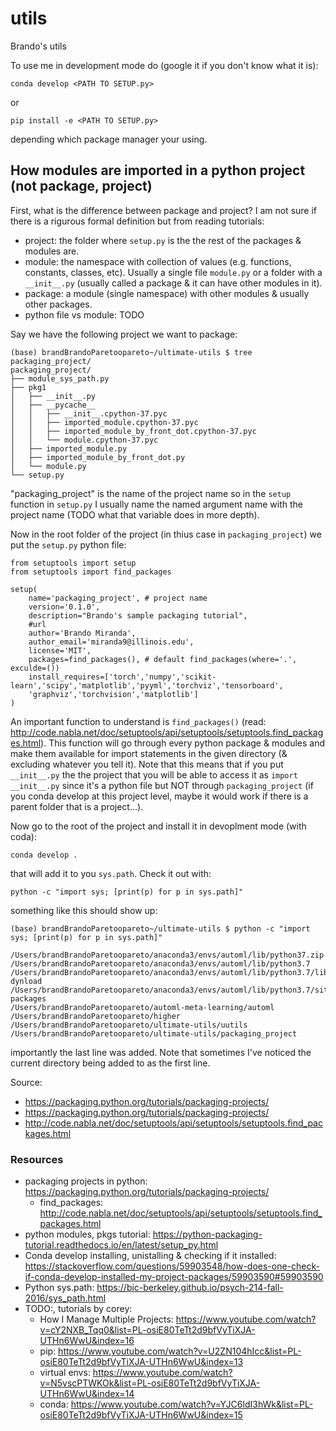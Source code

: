 # utils
Brando's utils

To use me in development mode do (google it if you don't know what it is):

```
conda develop <PATH TO SETUP.py>
```

or 

```
pip install -e <PATH TO SETUP.py>
```

depending which package manager your using.

## How modules are imported in a python project (not package, project)

First, what is the difference between package and project? I am not sure if there is a rigurous formal definition but from reading tutorials:

- project: the folder where `setup.py` is the the rest of the packages & modules are.
- module: the namespace with collection of values (e.g. functions, constants, classes, etc). Usually a single file `module.py` or a folder with a `__init__.py` (usually called a package & it can have other modules in it).
- package: a module (single namespace) with other modules & usually other packages.
- python file vs module: TODO

Say we have the following project we want to package:

```
(base) brandBrandoParetoopareto~/ultimate-utils $ tree packaging_project/
packaging_project/
├── module_sys_path.py
├── pkg1
│   ├── __init__.py
│   ├── __pycache__
│   │   ├── __init__.cpython-37.pyc
│   │   ├── imported_module.cpython-37.pyc
│   │   ├── imported_module_by_front_dot.cpython-37.pyc
│   │   └── module.cpython-37.pyc
│   ├── imported_module.py
│   ├── imported_module_by_front_dot.py
│   └── module.py
└── setup.py
```

"packaging_project" is the name of the project name so in the `setup` function in `setup.py` I usually name the named argument name with the project name (TODO what that variable does in more depth).

Now in the root folder of the project (in thius case in `packaging_project`) we put the `setup.py` python file:

```
from setuptools import setup
from setuptools import find_packages

setup(
    name='packaging_project', # project name
    version='0.1.0',
    description="Brando's sample packaging tutorial",
    #url
    author='Brando Miranda',
    author_email='miranda9@illinois.edu',
    license='MIT',
    packages=find_packages(), # default find_packages(where='.', exculde=())
    install_requires=['torch','numpy','scikit-learn','scipy','matplotlib','pyyml','torchviz','tensorboard',
    'graphviz','torchvision','matplotlib']
)
```

An important function to understand is `find_packages()` (read: http://code.nabla.net/doc/setuptools/api/setuptools/setuptools.find_packages.html). 
This function will go through every python package & modules and make them available for import statements in the given directory (& excluding whatever you tell it).
Note that this means that if you put `__init__.py` the the project that you will be able to access it as `import __init__.py` since it's a python file but NOT through `packaging_project` (if you conda develop at this project level, maybe it would work if there is a parent folder that is a project...).

Now go to the root of the project and install it in devoplment mode (with coda):

```
conda develop .
```

that will add it to you `sys.path`. Check it out with:

```
python -c "import sys; [print(p) for p in sys.path]"
```

something like this should show up:

```
(base) brandBrandoParetoopareto~/ultimate-utils $ python -c "import sys; [print(p) for p in sys.path]"

/Users/brandBrandoParetoopareto/anaconda3/envs/automl/lib/python37.zip
/Users/brandBrandoParetoopareto/anaconda3/envs/automl/lib/python3.7
/Users/brandBrandoParetoopareto/anaconda3/envs/automl/lib/python3.7/lib-dynload
/Users/brandBrandoParetoopareto/anaconda3/envs/automl/lib/python3.7/site-packages
/Users/brandBrandoParetoopareto/automl-meta-learning/automl
/Users/brandBrandoParetoopareto/higher
/Users/brandBrandoParetoopareto/ultimate-utils/uutils
/Users/brandBrandoParetoopareto/ultimate-utils/packaging_project
```

importantly the last line was added. 
Note that sometimes I've noticed the current directory being added to as the first line.

Source: 
- https://packaging.python.org/tutorials/packaging-projects/
- https://packaging.python.org/tutorials/packaging-projects/
- http://code.nabla.net/doc/setuptools/api/setuptools/setuptools.find_packages.html

### Resources

- packaging projects in python: https://packaging.python.org/tutorials/packaging-projects/
    - find_packages: http://code.nabla.net/doc/setuptools/api/setuptools/setuptools.find_packages.html
- python modules, pkgs tutorial: https://python-packaging-tutorial.readthedocs.io/en/latest/setup_py.html
- Conda develop installing, unistalling & checking if it installed: https://stackoverflow.com/questions/59903548/how-does-one-check-if-conda-develop-installed-my-project-packages/59903590#59903590
- Python sys.path: https://bic-berkeley.github.io/psych-214-fall-2016/sys_path.html
- TODO:, tutorials by corey:
    - How I Manage Multiple Projects: https://www.youtube.com/watch?v=cY2NXB_Tqq0&list=PL-osiE80TeTt2d9bfVyTiXJA-UTHn6WwU&index=16
    - pip: https://www.youtube.com/watch?v=U2ZN104hIcc&list=PL-osiE80TeTt2d9bfVyTiXJA-UTHn6WwU&index=13
    - virtual envs: https://www.youtube.com/watch?v=N5vscPTWKOk&list=PL-osiE80TeTt2d9bfVyTiXJA-UTHn6WwU&index=14
    - conda: https://www.youtube.com/watch?v=YJC6ldI3hWk&list=PL-osiE80TeTt2d9bfVyTiXJA-UTHn6WwU&index=15